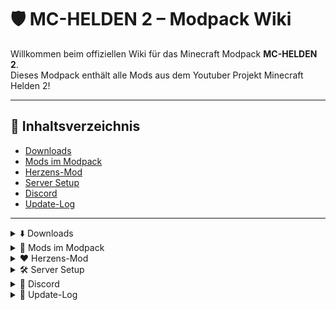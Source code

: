# 🛡️ MC-HELDEN 2 – Modpack Wiki

Willkommen beim offiziellen Wiki für das Minecraft Modpack **MC-HELDEN 2**.  
Dieses Modpack enthält alle Mods aus dem Youtuber Projekt Minecraft Helden 2!

---

## 📌 Inhaltsverzeichnis
- [Downloads](#downloads)
- [Mods im Modpack](#mods-im-modpack)
- [Herzens-Mod](#herzens-mod)
- [Server Setup](#server-setup)
- [Discord](#discord)
- [Update-Log](#update-log)

---

<details>
<summary>⬇️ Downloads</summary>

### Aktuelle Versionen (Bitte über Modrinth installieren)
- **Version 1.4 (Curseforge)** – [M-HELDEN 2](https://www.curseforge.com/minecraft/modpacks/m-helden-2/download/6911119)
- **Version 1.4 (Modrinth)** – [MC-HELDEN 2](https://cdn.modrinth.com/data/e6bYf6iC/versions/vbo9Tvf8/MC-HELDEN%202%201.4.mrpack) 

</details>

<details>
<summary>🧩 Mods im Modpack</summary>

    LuckPerms (by Iucko)
    Simple Voice Chat (by henkelmax)
    Iris Shaders (by coderbot)
    Collective (by Serilum)
    FancyMenu (by Keksuccino)
    Carry On (by Tschipp)
    Konkrete [Forge/NeoForge] (by Keksuccino)
    AppleSkin (by squeek502)
    YUNG's Better Strongholds (NeoForge) (by YUNGNICKYOUNG)
    Not Enough Crashes (Forge) (by NatanFudge)
    Klleyy's Hearts (by Loddyy21)
    [ETF] Entity Texture Features - [Fabric & Forge] (by Traben)
    Melody (by Keksuccino)
    FerriteCore ((Neo)Forge) (by malte0811)
    Euphoria Patches (by SpacEagle17)
    Puzzles Lib (by Fuzs)
    Complementary Shaders - Unbound (by EminGT)
    Low On Fire (by Haikis)
    Uranus (by IAFEnvoy)
    Chat Heads (by dzwdz)
    Just Enough Items (JEI) (by mezz)
    YUNG's Better End Island (NeoForge) (by YUNGNICKYOUNG)
    Fresh Animations (by FreshLX)
    YUNG's Better Ocean Monuments (NeoForge) (by YUNGNICKYOUNG)
    GraveStone Mod (by henkelmax)
    Leaves Be Gone (by Fuzs)
    Resourcify (by DeDiamondPro)
    Complementary Shaders - Reimagined (by EminGT)
    Accessories (by Blodhgarm)
    YUNG's Better Desert Temples (NeoForge) (by YUNGNICKYOUNG)
    Mouse Tweaks (by YaLTeR)
    spark (by Iucko)
    GeckoLib (by Gecko)
    Backpacked (by MrCrayfish)
    MrCrayfish's Furniture Mod: Refurbished (by MrCrayfish)
    Model Gap Fix (by MehVahdJukaar)
    Curios API (Forge/NeoForge) (by TheIllusiveC4)
    YUNG's Better Mineshafts (NeoForge) (by YUNGNICKYOUNG)
    YUNG's API (NeoForge) (by YUNGNICKYOUNG)
    Architectury API (by shedaniel)
    [EMF] Entity Model Features [Fabric & Forge] (by Traben)
    ImmediatelyFast (by RaphiMC)
    Mighty Mail (by MrCrayfish)
    Vanishmod (by MasterPerki)
    SuperMartijn642's Config Lib (by SuperMartijn642)
    Continuity (by Pepper_Bell)
    Sodium (by JellySquid)
    BaguetteLib (by Project8gbDeRam)
    GriefLogger (by DAQEM)
    oωo (owo-lib) (by gliscowo)
    Gravestone x Curios API Compat (by Project8gbDeRam)
    Framework (by MrCrayfish)
    Fresh Moves (by TrasTick)
    Dynamic FPS (by juliand665)
    Lithium (Fabric/NeoForge) (by JellySquid)
    Comforts (Fabric/Forge/Quilt) (by TheIllusiveC4)
    Inv View Forge/NeoForge (by RazorPlay01)
    Not Enough Animations (by tr7zw)
    Skin Layers 3D (Fabric/Forge) (by tr7zw)
    Entity Culling Fabric/Forge (by tr7zw)

</details>

</details>

<details>
<summary>❤️ Herzens-Mod</summary>

## Items

### Seelen-Amulett (Soul Amulet)
- Behält dein Herz, wenn du in einem Kampf stirbst
- Kann nicht im Survival erlangt werden, nur für Admin-Events

## Befehle

- `/hearts set (Spieler) (1–3)`  
  Admin-Befehl, um die Anzahl der Herzen eines Spielers festzulegen

- `/hearts get (Spieler)`  
  Zeigt an, wie viele Herzen ein Spieler aktuell hat

- `/hearts settings showCombatTimeRemainingInActionbar (true/false)`  
  Stellt ein, ob die verbleibende Kampfzeit im Aktionsbalken angezeigt wird

- `/hearts give (Spieler)`  
  Gib einem anderen Spieler eines deiner Herzen

- `/hearts set (Spieler)`  
  Ändert den Status des „verknüpften Herzens“ des Spielers und seines verbundenen Partners

- `/hearts get (Spieler)`  
  Zeigt den verknüpften Partner und den Status des verknüpften Herzens (noch da oder verloren) eines Spielers an

- `/hearts linked pair (Spieler1) (Spieler2)`  
  Verknüpft zwei Spieler miteinander (Linked Hearts)

## Gamerules

- `/gamerule sendSoulAmuletInformation (true/false)`  
  Wenn aktiviert:  
  - Fallen gelassene Seelen-Amulette zeigen ihre Koordinaten im Chat  
  - Aufgehobene Amulette zeigen an, wer sie genommen hat

- `/gamerule banIfNoHearts (true/false)`  
  Bestimmt, ob ein Spieler gebannt wird, wenn er alle Herzen verloren hat

- `/gamerule allowTradingHearts (true/false)`  
  Erlaubt oder verbietet Spielern, Herzen zu handeln

- `/gamerule showDeathScreen (true/false)`  
  Zeigt oder versteckt den Todesscreen, wenn ein Herz verloren geht  
  Funktioniert nur mit aktivierter Gamerule `doImmediateRespawn` (wird automatisch durch die Mod aktiviert)

- `/gamerule useLinkedHearts (true/false)`  
  Aktiviert oder deaktiviert das System der verknüpften Herzen

</details>

</details>

<details>
<summary>🛠️ Server Setup</summary>

So erstellst du ein MC-HELDEN 2 Server

- Suche bei deinem Server Anbieter nach Modpacks bei entweder Curseforge oder Modrinth und installiere das Server Pack: MC-HELDEN 2 
- Falls du den Server lokal hosten willst musst du selbst Minecraft NeoForge 1.21.1 installieren und dann die Mods und Configs aus dem Server Pack nehmen: Links zum Serverpack: Modrinth: https://modrinth.com/modpack/mc-helden-2-server-pack Curseforge: https://legacy.curseforge.com/minecraft/modpacks/server-pack-m-helden-2 Ein Tutorial wie man überhaupt selbst hostet müsst ihr einfach über Google finden.
- Konfiguriere Admin-Befehle und Gamerules (von der Herzen Mod)
- Lade dein Server bei unserem Discord Server hoch

</details>

<details>
<summary>💬 Discord</summary>

Tritt unserer Community bei: https://discord.gg/9BpUFPfm2G

Im Discord kannst du:  
- Fragen stellen  
- Gute Server finden
- Helfen 
- Mit anderen Spielern interagieren

</details>

<details>
<summary>📜 Update-Log</summary>

- **v1.4** – Ein Knopf der dir dich zum Wiki führt
- **v1.5** - 1.21.4 🤫

</details>
